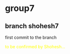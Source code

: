 # group7  
## branch shohesh7
first commit to the branch  

<span style="color:yellow">to be confirmed by Shohesh...</span>